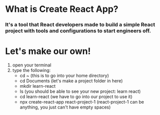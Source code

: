 # What is Create React App? 
### It's a tool that React developers made to build a simple React project with tools and configurations to start engineers off. 

# Let's make our own! 

1) open your terminal 
2) type the following: <br/>
    - cd ~ (this is to go into your home directory)
    - cd Documents (let's make a project folder in here)
    - mkdir learn-react
    - ls (you should be able to see your new project: learn react)
    - cd learn-react (we have to go into our project to use it)
    - npx create-react-app react-project-1 (react-project-1 can be anything, you just can't have empty spaces)